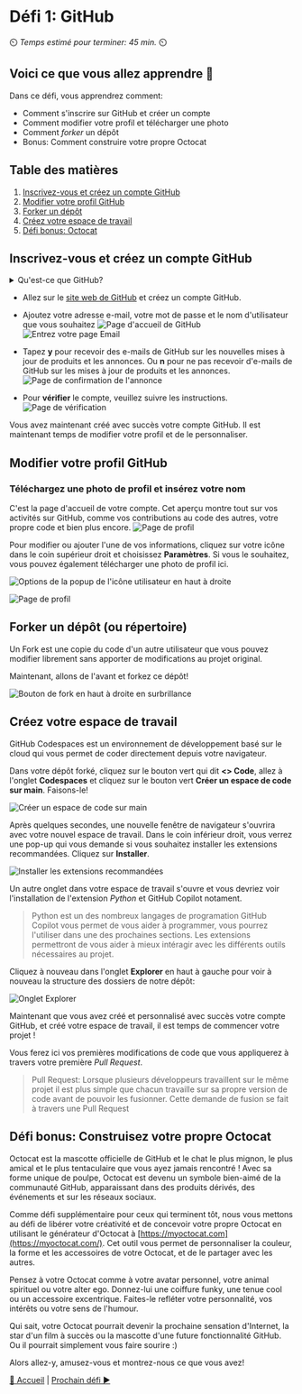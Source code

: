 # Défi 1: GitHub

⏲️ _Temps estimé pour terminer: 45 min._ ⏲️

## Voici ce que vous allez apprendre 🎯

Dans ce défi, vous apprendrez comment:

- Comment s'inscrire sur GitHub et créer un compte
- Comment modifier votre profil et télécharger une photo
- Comment *forker* un dépôt
- Bonus: Comment construire votre propre Octocat

## Table des matières

1. [Inscrivez-vous et créez un compte GitHub](#inscrivez-vous-et-creez-un-compte-github)
2. [Modifier votre profil GitHub](#modifier-votre-profil-github)
3. [Forker un dépôt](#forker-un-depot)
4. [Créez votre espace de travail](#creez-votre-espace-de-travail)
5. [Défi bonus: Octocat](#defi-bonus-construisez-votre-propre-octocat)

## Inscrivez-vous et créez un compte GitHub

<details>
<summary>Qu'est-ce que GitHub?</summary>

GitHub est en réalité deux choses: **Git** et **Hub**.

**Git** est un logiciel de contrôle de version. Il permet aux développeurs de travailler sur un projet spécifique en même temps en suivant les modifications. Si quelque chose ne va pas, vous pouvez facilement annuler les modifications avec Git.

**Hub** n'est rien de spécial en soi, mais il représente le "réseau social" des développeurs construit sur Git. Bien que GitHub ne possède pas le logiciel Git, il a créé une plateforme qui facilite l'accès et la collaboration avec Git. La caractéristique révolutionnaire de GitHub est qu'il rend super facile de partager/montrer votre code avec le monde ou simplement de le stocker. Vous n'avez plus à vous soucier de l'endroit où vous stockez votre code. Les entreprises ont des comptes GitHub pour la même raison. GitHub fournit un moyen facile de stocker votre code en ligne avec un contrôle de version intégré.

</details>

- Allez sur le [site web de GitHub](https://github.com/) et créez un compte GitHub.
- Ajoutez votre adresse e-mail, votre mot de passe et le nom d'utilisateur que vous souhaitez
  ![Page d'accueil de GitHub](./images/light/GithubSignUp.png)
  ![Entrez votre page Email](./images/light/EnterEmail.png)
- Tapez **y** pour recevoir des e-mails de GitHub sur les nouvelles mises à jour de produits et les annonces. Ou **n** pour ne pas recevoir d'e-mails de GitHub sur les mises à jour de produits et les annonces.
  ![Page de confirmation de l'annonce](./images/light/NoAnnouncements.png)

- Pour **vérifier** le compte, veuillez suivre les instructions.
  ![Page de vérification](./images/light/Verification.png)

Vous avez maintenant créé avec succès votre compte GitHub. Il est maintenant temps de modifier votre profil et de le personnaliser.

## Modifier votre profil GitHub

### Téléchargez une photo de profil et insérez votre nom

C'est la page d'accueil de votre compte. Cet aperçu montre tout sur vos activités sur GitHub, comme vos contributions au code des autres, votre propre code et bien plus encore.
![Page de profil](./images/light/AccountFrontpage.png)

Pour modifier ou ajouter l'une de vos informations, cliquez sur votre icône dans le coin supérieur droit et choisissez **Paramètres**. Si vous le souhaitez, vous pouvez également télécharger une photo de profil ici.

![Options de la popup de l'icône utilisateur en haut à droite](./images/light/Settings.png)

![Page de profil](./images/light/EditProfile.gif)

## Forker un dépôt (ou répertoire)

Un Fork est une copie du code d'un autre utilisateur que vous pouvez modifier librement sans apporter de modifications au projet original.

Maintenant, allons de l'avant et forkez ce dépôt!

![Bouton de fork en haut à droite en surbrillance](./images/light/ForkTheRepository.png)

## Créez votre espace de travail

GitHub Codespaces est un environnement de développement basé sur le cloud qui vous permet de coder directement depuis votre navigateur.

Dans votre dépôt forké, cliquez sur le bouton vert qui dit **<> Code**, allez à l'onglet **Codespaces** et cliquez sur le bouton vert **Créer un espace de code sur main**. Faisons-le!

![Créer un espace de code sur main](./images/light/CreateCodespace.png)

Après quelques secondes, une nouvelle fenêtre de navigateur s'ouvrira avec votre nouvel espace de travail. Dans le coin inférieur droit, vous verrez une pop-up qui vous demande si vous souhaitez installer les extensions recommandées. Cliquez sur **Installer**.

![Installer les extensions recommandées](./images/light/InstallRecommendedExtensions.png)

Un autre onglet dans votre espace de travail s'ouvre et vous devriez voir l'installation de l'extension *Python* et GitHub Copilot notament. 

> Python est un des nombreux langages de programation
> GitHub Copilot vous permet de vous aider à programmer, vous pourrez l'utiliser dans une des prochaines sections.
> Les extensions permettront de vous aider à mieux intéragir avec les différents outils nécessaires au projet.

Cliquez à nouveau dans l'onglet **Explorer** en haut à gauche pour voir à nouveau la structure des dossiers de notre dépôt:

![Onglet Explorer](./images/light/ExplorerTab.png)

Maintenant que vous avez créé et personnalisé avec succès votre compte GitHub, et créé votre espace de travail, il est temps de commencer votre projet !

Vous ferez ici vos premières modifications de code que vous appliquerez à travers votre première *Pull Request*.

> Pull Request: Lorsque plusieurs développeurs travaillent sur le même projet il est plus simple que chacun travaille sur sa propre version de code avant de pouvoir les fusionner. Cette demande de fusion se fait à travers une Pull Request

## Défi bonus: Construisez votre propre Octocat

Octocat est la mascotte officielle de GitHub et le chat le plus mignon, le plus amical et le plus tentaculaire que vous ayez jamais rencontré ! Avec sa forme unique de poulpe, Octocat est devenu un symbole bien-aimé de la communauté GitHub, apparaissant dans des produits dérivés, des événements et sur les réseaux sociaux.

Comme défi supplémentaire pour ceux qui terminent tôt, nous vous mettons au défi de libérer votre créativité et de concevoir votre propre Octocat en utilisant le générateur d'Octocat à [https://myoctocat.com](https://myoctocat.com/). Cet outil vous permet de personnaliser la couleur, la forme et les accessoires de votre Octocat, et de le partager avec les autres.

Pensez à votre Octocat comme à votre avatar personnel, votre animal spirituel ou votre alter ego. Donnez-lui une coiffure funky, une tenue cool ou un accessoire excentrique. Faites-le refléter votre personnalité, vos intérêts ou votre sens de l'humour.

Qui sait, votre Octocat pourrait devenir la prochaine sensation d'Internet, la star d'un film à succès ou la mascotte d'une future fonctionnalité GitHub. Ou il pourrait simplement vous faire sourire :)

Alors allez-y, amusez-vous et montrez-nous ce que vous avez!

[🔼 Accueil](../../../README_FR.md) | [Prochain défi ▶](../ApplicationPart1/README_FR.md)
